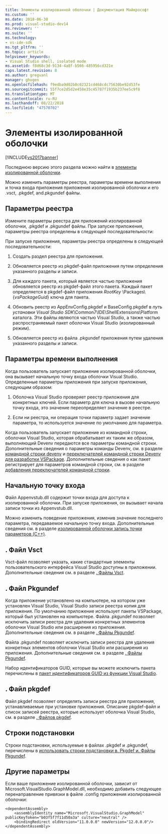 ```yaml
---
title: Элементы изолированной оболочки | Документация Майкрософт
ms.custom: ''
ms.date: 2018-06-30
ms.prod: visual-studio-dev14
ms.reviewer: ''
ms.suite: ''
ms.technology:
- vs-ide-sdk
ms.tgt_pltfrm: ''
ms.topic: article
helpviewer_keywords:
- Visual Studio shell, isolated mode
ms.assetid: f8d68c3d-9134-4a8f-b566-485956cd321e
caps.latest.revision: 8
ms.author: gregvanl
manager: ghogen
ms.openlocfilehash: f9edba9d02b0c02321cd468cdc75630be92d53fe
ms.sourcegitcommit: 55f7ce2d5d2e458e35c45787f1935b237ee5c9f8
ms.translationtype: MT
ms.contentlocale: ru-RU
ms.lasthandoff: 08/22/2018
ms.locfileid: "47570702"
---
```

# <a name="elements-of-the-isolated-shell"></a>Элементы изолированной оболочки
[!INCLUDE[vs2017banner](../includes/vs2017banner.md)]

Последнюю версию этого раздела можно найти в [элементы изолированной оболочки](https://docs.microsoft.com/visualstudio/extensibility/elements-of-the-isolated-shell).  
  
Можно изменить параметры реестра, параметры времени выполнения и точка входа приложения приложения изолированной оболочки и его .vsct, .pkgdef, and.pkgundef файлы.  
  
## <a name="registry-settings"></a>Параметры реестра  
 Измените параметры реестра для приложений изолированной оболочки, .pkgdef и .pkgundef файлы. При запуске приложения, параметры реестра определены в следующей последовательности:  
  
 При запуске приложения, параметры реестра определены в следующей последовательности:  
  
1.  Создать раздел реестра для приложения.  
  
2.  Обновляется реестр из pkgdef-файл приложения путем определения указанного разделы и записи.  
  
3.  Для каждого пакета, который является частью приложения обновляется реестр из pkgdef-файл этого пакета. Каждый пакет определяется в pkgdef-файл приложения $RootKey$ \Packages\\{*vsPackageGuid*} ключа для пакета.  
  
4.  Обновить реестр из AppEnvConfig.pkgdef и BaseConfig.pkgdef в *путь установки Visual Studio SDK*\Common7\IDE\ShellExtensions\Platform каталога. Эти файлы являются частью Visual Studio, а также частью распространяемый пакет оболочки Visual Studio (изолированный режим).  
  
5.  Обновляется реестр из файла .pkgundef приложения путем удаления указанного разделы и записи.  
  
## <a name="run-time-settings"></a>Параметры времени выполнения  
 Когда пользователь запускает приложение изолированной оболочки, она вызывает начальную точку входа оболочки Visual Studio. Определенные параметры приложения при запуске приложения, следующим образом:  
  
1.  Оболочка Visual Studio проверяет реестр приложения для конкретных ключей. Если параметр для ключа в вызове начальную точку входа, это значение переопределяет значение в реестре.  
  
2.  Если ни реестра, ни операция точки параметр задает значение параметра, то используется значение по умолчанию для параметра.  
  
 Когда пользователь запускает приложение из командной строки, оболочки Visual Studio, которая обрабатывает их таким же образом, выполняющий Devenv передаются все параметры командной строки. Дополнительные сведения о параметры команды Devenv, см. в разделе [командной строки devenv](../ide/reference/devenv-command-line-switches.md) и [переключателей командной строки Devenv для разработки VSPackage](../extensibility/devenv-command-line-switches-for-vspackage-development.md). Дополнительные сведения о как пакет регистрирует для параметров командной строки, см. в разделе [добавления переключателей командной строки](../extensibility/adding-command-line-switches.md).  
  
## <a name="the-start-entry-point"></a>Начальную точку входа  
 Файл Appenvstub.dll содержит точки входа для доступа к изолированной оболочки. При запуске приложения, он вызывает начала записи точки из Appenvstub.dll.  
  
 Можно изменить поведение приложения, изменив значение последнего параметра, передаваемое начальную точку входа. Дополнительные сведения см. в разделе [изолированной оболочки запись точки параметров (C++)](../extensibility/isolated-shell-entry-point-parameters-cpp.md).  
  
## <a name="the-vsct-file"></a>. Файл Vsct  
 Vsct-файл позволяет указать, какие стандартные элементы пользовательского интерфейса Visual Studio доступны в приложении. Дополнительные сведения см. в разделе [. Файлы Vsct](../extensibility/modifying-the-isolated-shell-by-using-the-dot-vsct-file.md).  
  
## <a name="the-pkgundef-file"></a>. Файл Pkgundef  
 Когда приложение установлено на компьютере, на котором уже установлен Visual Studio, Visual Studio записи реестра копия для приложения. По умолчанию приложение использует пакеты VSPackage, который был установлен на компьютере. Файла .pkgundef позволяет исключить записи реестра для удаления конкретных элементов оболочки Visual Studio или расширения из приложения. Дополнительные сведения см. в разделе [. Файлы Pkgundef](../extensibility/modifying-the-isolated-shell-by-using-the-dot-pkgundef-file.md).  
  
 Файла .pkgundef позволяет исключить записи реестра для удаления конкретных элементов оболочки Visual Studio или расширения из приложения. Дополнительные сведения см. в разделе [. Файлы Pkgundef](../extensibility/modifying-the-isolated-shell-by-using-the-dot-pkgundef-file.md).  
  
 Набор идентификаторов GUID, которые вы можете исключить пакета перечислены в [пакет идентификаторов GUID из функции Visual Studio](../extensibility/package-guids-of-visual-studio-features.md).  
  
## <a name="the-pkgdef-file"></a>. Файл pkgdef  
 Файл pkgdef позволяет определять записи реестра для приложения, устанавливаемые при установке приложения. Описание pkgdef-файл и список записей реестра, которые использует оболочка Visual Studio, см. в разделе [. Файлов pkgdef](../extensibility/modifying-the-isolated-shell-by-using-the-dot-pkgdef-file.md).  
  
## <a name="substitution-strings"></a>Строки подстановки  
 Строки подстановки, используемые в файлах .pkgdef и .pkgundef, перечислены в [использовать строки подстановки в. Pkgdef и. Файлы Pkgundef](../extensibility/substitution-strings-used-in-dot-pkgdef-and-dot-pkgundef-files.md).  
  
## <a name="other-settings"></a>Другие параметры  
 Если ваше приложение изолированной оболочки, зависит от Microsoft.VisualStudio.GraphModel.dll, необходимо добавить следующее перенаправление привязки в файле .config приложения изолированной оболочки:  
  
```  
<dependentAssembly>  
    <assemblyIdentity name="Microsoft.VisualStudio.GraphModel" publicKeyToken="b03f5f7f11d50a3a" culture="neutral" />  
    <bindingRedirect oldVersion="11.0.0.0" newVersion="12.0.0.0"/>  
</dependentAssembly>  
  
```

